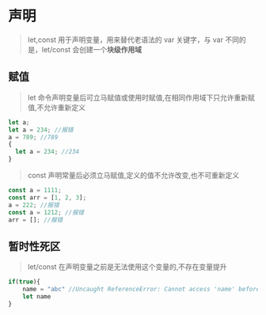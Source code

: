 # 声明

>let,const 用于声明变量，用来替代老语法的 var 关键字，与 var 不同的是，let/const 会创建一个**块级作用域**

## 赋值

> let 命令声明变量后可立马赋值或使用时赋值,在相同作用域下只允许重新赋值,不允许重新定义

```js
let a;
let a = 234; //报错
a = 789; //789
{
  let a = 234; //234
}
```

> const 声明常量后必须立马赋值,定义的值不允许改变,也不可重新定义

```js
const a = 1111;
const arr = [1, 2, 3];
a = 222; //报错
const a = 1212; //报错
arr = []; //报错
```

## 暂时性死区

> let/const 在声明变量之前是无法使用这个变量的,不存在变量提升

```js
if(true){
    name = "abc" //Uncaught ReferenceError: Cannot access 'name' before initializat ion
    let name
}
```
